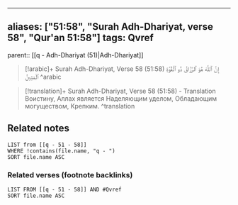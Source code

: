 
---
aliases: ["51:58", "Surah Adh-Dhariyat, verse 58", "Qur'an 51:58"]
tags: Qvref
---

parent:: [[q - Adh-Dhariyat (51)|Adh-Dhariyat]]

> [!arabic]+ Surah Adh-Dhariyat, Verse 58 (51:58)
> <span class="quran-arabic">إِنَّ ٱللَّهَ هُوَ ٱلرَّزَّاقُ ذُو ٱلْقُوَّةِ ٱلْمَتِينُ</span>
^arabic

> [!translation]+ Surah Adh-Dhariyat, Verse 58 (51:58) - Translation
> Воистину, Аллах является Наделяющим уделом, Обладающим могуществом, Крепким.
^translation



## Related notes
```dataview
LIST from [[q - 51 - 58]]
WHERE !contains(file.name, "q - ")
SORT file.name ASC
```

### Related verses (footnote backlinks)
```dataview
LIST FROM [[q - 51 - 58]] AND #Qvref
SORT file.name ASC
```

